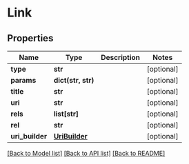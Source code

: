 # Link

## Properties
Name | Type | Description | Notes
------------ | ------------- | ------------- | -------------
**type** | **str** |  | [optional] 
**params** | **dict(str, str)** |  | [optional] 
**title** | **str** |  | [optional] 
**uri** | **str** |  | [optional] 
**rels** | **list[str]** |  | [optional] 
**rel** | **str** |  | [optional] 
**uri_builder** | [**UriBuilder**](UriBuilder.md) |  | [optional] 

[[Back to Model list]](../README.md#documentation-for-models) [[Back to API list]](../README.md#documentation-for-api-endpoints) [[Back to README]](../README.md)


